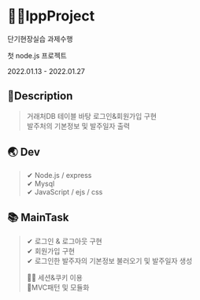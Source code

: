 # 👩‍💻IppProject
단기현장실습 과제수행  

첫 node.js 프로젝트  

2022.01.13 - 2022.01.27  

## 📌Description  
> 거래처DB 테이블 바탕 로그인&회원가입 구현    
> 발주처의 기본정보 및 발주일자 출력    

## 🌏 Dev  
> ✔ Node.js / express  
> ✔ Mysql  
> ✔ JavaScript / ejs / css  

## 📚 MainTask  
> ✔ 로그인 & 로그아웃 구현  
> ✔ 회원가입 구현  
> ✔ 로그인한 발주자의 기본정보 불러오기 및 발주일자 생성  
> 
> 🙆‍♀️ 세션&쿠키 이용  
> 🙆‍ MVC패턴 및 모듈화
